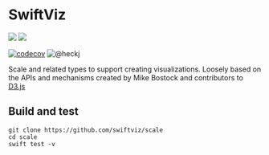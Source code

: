 # SwiftViz

[![](https://img.shields.io/endpoint?url=https%3A%2F%2Fswiftpackageindex.com%2Fapi%2Fpackages%2Fswiftviz%2FSwiftViz%2Fbadge%3Ftype%3Dswift-versions)](https://swiftpackageindex.com/swiftviz/SwiftViz)
[![](https://img.shields.io/endpoint?url=https%3A%2F%2Fswiftpackageindex.com%2Fapi%2Fpackages%2Fswiftviz%2FSwiftViz%2Fbadge%3Ftype%3Dplatforms)](https://swiftpackageindex.com/swiftviz/SwiftViz)

[![codecov](https://codecov.io/gh/swiftviz/Scale/branch/master/graph/badge.svg?token=fbjd3ei11P)](https://codecov.io/gh/swiftviz/Scale)
![@heckj](https://img.shields.io/badge/twitter-@heckj-blue.svg?style=flat "Twitter: @heckj")

Scale and related types to support creating visualizations.
Loosely based on the APIs and mechanisms created by Mike Bostock and contributors to [D3.js](https://d3js.org)

## Build and test

    git clone https://github.com/swiftviz/scale
    cd scale
    swift test -v
